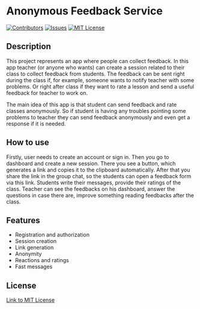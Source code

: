 # Anonymous Feedback Service

[![Contributors][contributors-shield]][contributors-url]
[![Issues][issues-shield]][issues-url]
[![MIT License][license-shield]][license-url]

## Description

This project represents an app where people can collect feedback. In this app teacher (or anyone who wants) can create a session related to their class to collect feedback from students. The feedback can be sent right during the class if, for example, someone wants to notify teacher with some problems. Or right after class if they want to rate a lesson and send a useful feedback for teacher to work on.

The main idea of this app is that student can send feedback and rate classes anonymously.
So if student is having any troubles pointing some problems to teacher they can send feedback anonymously and even get a response if it is needed.


## How to use
Firstly, user needs to create an account or sign in. Then you go to dashboard and create a new session. There you see a button, which generates a link and copies it to the clipboard automatically. After that you share the link in the group chat, so the students can open a feedback form via this link. Students write their messages, provide their ratings of the class. Teacher can see the feedbacks on his dashboard, answer the questions in case there are, improve something reading feedbacks after the class.
## Features
* Registration and authorization
* Session creation
* Link generation
* Anonymity
* Reactions and ratings
* Fast messages


## License
[Link to MIT License](https://github.com/InnoSWP/AnonymusFeedbackService_B21-06/blob/main/LICENSE)





<!-- additional links -->
[contributors-shield]: https://img.shields.io/github/contributors/othneildrew/AnonymusFeedbackService_B21-06.svg?style=for-the-badge
[contributors-url]: https://github.com/InnoSWP/AnonymusFeedbackService_B21-06/issues/graphs/contributors
[issues-shield]: https://img.shields.io/github/issues/othneildrew/AnonymusFeedbackService_B21-06.svg?style=for-the-badge
[issues-url]: https://github.com/feedback/InnoSWP/AnonymusFeedbackService_B21-06/issues
[license-shield]: https://img.shields.io/github/license/othneildrew/AnonymusFeedbackService_B21-06.svg?style=for-the-badge
[license-url]: https://github.com/feedback/InnoSWP/AnonymusFeedbackService_B21-06/blob/master/LICENSE.txt

